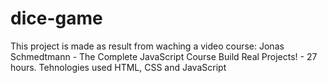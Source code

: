 # dice-game
This project is made as result from waching a video course: Jonas Schmedtmann - The Complete JavaScript Course Build Real Projects! - 27 hours. Tehnologies used HTML, CSS and JavaScript
